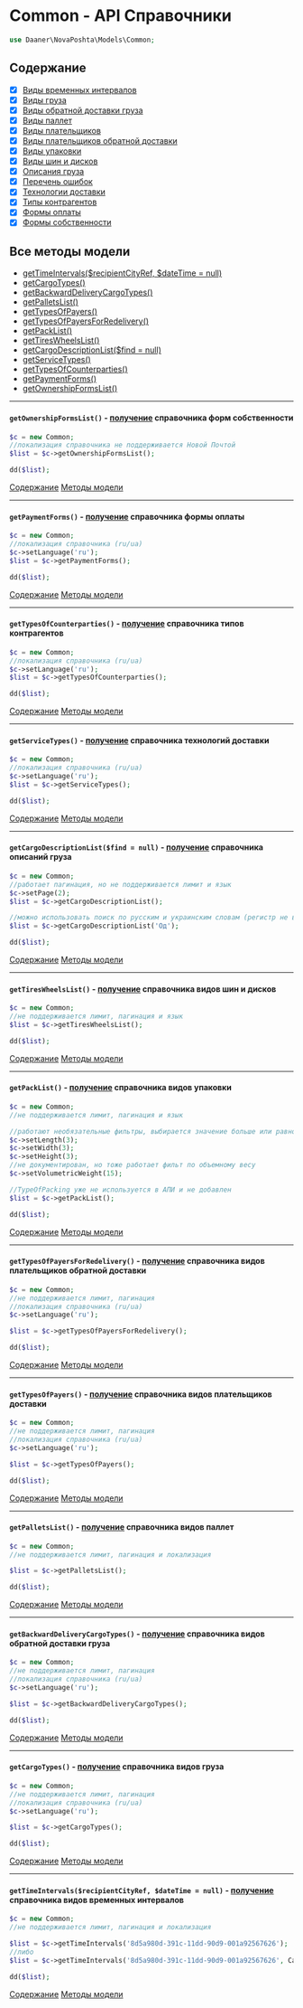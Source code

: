 # Common - API Справочники
```php
use Daaner\NovaPoshta\Models\Common;
```

<a name="content"></a>
## Содержание
- [x] [Виды временных интервалов](/docs/Common.md#getTimeIntervals)
- [x] [Виды груза](/docs/Common.md#getCargoTypes)
- [x] [Виды обратной доставки груза](/docs/Common.md#getBackwardDeliveryCargoTypes)
- [x] [Виды паллет](/docs/Common.md#getPalletsList)
- [x] [Виды плательщиков](/docs/Common.md#getTypesOfPayers)
- [x] [Виды плательщиков обратной доставки](/docs/Common.md#getTypesOfPayersForRedelivery)
- [x] [Виды упаковки](/docs/Common.md#getPackList)
- [x] [Виды шин и дисков](/docs/Common.md#getTiresWheelsList)
- [x] [Описания груза](/docs/Common.md#getCargoDescriptionList)
- [x] [Перечень ошибок](/docs/CommonGeneral.md#getMessageCodeText)
- [x] [Технологии доставки](/docs/Common.md#getServiceTypes)
- [x] [Типы контрагентов](/docs/Common.md#getTypesOfCounterparties)
- [x] [Формы оплаты](/docs/Common.md#getPaymentForms)
- [x] [Формы собственности](/docs/Common.md#getOwnershipFormsList)

<a name="content-method"></a>
## Все методы модели
- [getTimeIntervals($recipientCityRef, $dateTime = null)](#getTimeIntervals)
- [getCargoTypes()](#getCargoTypes)
- [getBackwardDeliveryCargoTypes()](#getBackwardDeliveryCargoTypes)
- [getPalletsList()](#getPalletsList)
- [getTypesOfPayers()](#getTypesOfPayers)
- [getTypesOfPayersForRedelivery()](#getTypesOfPayersForRedelivery)
- [getPackList()](#getPackList)
- [getTiresWheelsList()](#getTiresWheelsList)
- [getCargoDescriptionList($find = null)](#getCargoDescriptionList)
- [getServiceTypes()](#getServiceTypes)
- [getTypesOfCounterparties()](#getTypesOfCounterparties)
- [getPaymentForms()](#getPaymentForms)
- [getOwnershipFormsList()](#getOwnershipFormsList)


---

<a name="getOwnershipFormsList"></a>
#### `getOwnershipFormsList()` - [получение](https://devcenter.novaposhta.ua/docs/services/55702570a0fe4f0cf4fc53ed/operations/55702571a0fe4f0b6483890b) справочника форм собственности
```php
$c = new Common;
//локализация справочника не поддерживается Новой Почтой
$list = $c->getOwnershipFormsList();

dd($list);
```
[Содержание](#content) [Методы модели](#content-method)
***


<a name="getPaymentForms"></a>
#### `getPaymentForms()` - [получение](https://devcenter.novaposhta.ua/docs/services/55702570a0fe4f0cf4fc53ed/operations/55702571a0fe4f0b6483890d) справочника формы оплаты
```php
$c = new Common;
//локализация справочника (ru/ua)
$c->setLanguage('ru');
$list = $c->getPaymentForms();

dd($list);
```
[Содержание](#content) [Методы модели](#content-method)
***


<a name="getTypesOfCounterparties"></a>
#### `getTypesOfCounterparties()` - [получение](https://devcenter.novaposhta.ua/docs/services/55702570a0fe4f0cf4fc53ed/operations/55702571a0fe4f0b64838912) справочника типов контрагентов
```php
$c = new Common;
//локализация справочника (ru/ua)
$c->setLanguage('ru');
$list = $c->getTypesOfCounterparties();

dd($list);
```
[Содержание](#content) [Методы модели](#content-method)
***


<a name="getServiceTypes"></a>
#### `getServiceTypes()` - [получение](https://devcenter.novaposhta.ua/docs/services/55702570a0fe4f0cf4fc53ed/operations/55702571a0fe4f0b6483890e) справочника технологий доставки
```php
$c = new Common;
//локализация справочника (ru/ua)
$c->setLanguage('ru');
$list = $c->getServiceTypes();

dd($list);
```
[Содержание](#content) [Методы модели](#content-method)
***


<a name="getCargoDescriptionList"></a>
#### `getCargoDescriptionList($find = null)` - [получение](https://devcenter.novaposhta.ua/docs/services/55702570a0fe4f0cf4fc53ed/operations/55702571a0fe4f0b64838908) справочника описаний груза
```php
$c = new Common;
//работает пагинация, но не поддерживается лимит и язык
$c->setPage(2);
$list = $c->getCargoDescriptionList();

//можно использовать поиск по русским и украинским словам (регистр не важен)
$list = $c->getCargoDescriptionList('Од');

dd($list);
```
[Содержание](#content) [Методы модели](#content-method)
***


<a name="getTiresWheelsList"></a>
#### `getTiresWheelsList()` - [получение](https://devcenter.novaposhta.ua/docs/services/55702570a0fe4f0cf4fc53ed/operations/55702571a0fe4f0b64838910) справочника видов шин и дисков
```php
$c = new Common;
//не поддерживается лимит, пагинация и язык
$list = $c->getTiresWheelsList();

dd($list);
```
[Содержание](#content) [Методы модели](#content-method)
***


<a name="getPackList"></a>
#### `getPackList()` - [получение](https://devcenter.novaposhta.ua/docs/services/55702570a0fe4f0cf4fc53ed/operations/582b1069a0fe4f0298618f06) справочника видов упаковки
```php
$c = new Common;
//не поддерживается лимит, пагинация и язык

//работают необязательные фильтры, выбирается значение больше или равно указанного
$c->setLength(3);
$c->setWidth(3);
$c->setHeight(3);
//не документирован, но тоже работает фильт по объемному весу
$c->setVolumetricWeight(15);

//TypeOfPacking уже не используется в АПИ и не добавлен
$list = $c->getPackList();

dd($list);
```
[Содержание](#content) [Методы модели](#content-method)
***


<a name="getTypesOfPayersForRedelivery"></a>
#### `getTypesOfPayersForRedelivery()` - [получение](https://devcenter.novaposhta.ua/docs/services/55702570a0fe4f0cf4fc53ed/operations/55702571a0fe4f0b64838914) справочника видов плательщиков обратной доставки
```php
$c = new Common;
//не поддерживается лимит, пагинация
//локализация справочника (ru/ua)
$c->setLanguage('ru');

$list = $c->getTypesOfPayersForRedelivery();

dd($list);
```
[Содержание](#content) [Методы модели](#content-method)
***


<a name="getTypesOfPayers"></a>
#### `getTypesOfPayers()` - [получение](https://devcenter.novaposhta.ua/docs/services/55702570a0fe4f0cf4fc53ed/operations/55702571a0fe4f0b64838913) справочника видов плательщиков доставки
```php
$c = new Common;
//не поддерживается лимит, пагинация
//локализация справочника (ru/ua)
$c->setLanguage('ru');

$list = $c->getTypesOfPayers();

dd($list);
```
[Содержание](#content) [Методы модели](#content-method)
***


<a name="getPalletsList"></a>
#### `getPalletsList()` - [получение](https://devcenter.novaposhta.ua/docs/services/55702570a0fe4f0cf4fc53ed/operations/55702571a0fe4f0b64838913) справочника видов паллет
```php
$c = new Common;
//не поддерживается лимит, пагинация и локализация

$list = $c->getPalletsList();

dd($list);
```
[Содержание](#content) [Методы модели](#content-method)
***


<a name="getBackwardDeliveryCargoTypes"></a>
#### `getBackwardDeliveryCargoTypes()` - [получение](https://devcenter.novaposhta.ua/docs/services/55702570a0fe4f0cf4fc53ed/operations/55702571a0fe4f0b64838907) справочника видов обратной доставки груза
```php
$c = new Common;
//не поддерживается лимит, пагинация
//локализация справочника (ru/ua)
$c->setLanguage('ru');

$list = $c->getBackwardDeliveryCargoTypes();

dd($list);
```
[Содержание](#content) [Методы модели](#content-method)
***


<a name="getCargoTypes"></a>
#### `getCargoTypes()` - [получение](https://devcenter.novaposhta.ua/docs/services/55702570a0fe4f0cf4fc53ed/operations/55702571a0fe4f0b64838909) справочника видов груза
```php
$c = new Common;
//не поддерживается лимит, пагинация
//локализация справочника (ru/ua)
$c->setLanguage('ru');

$list = $c->getCargoTypes();

dd($list);
```
[Содержание](#content) [Методы модели](#content-method)
***


<a name="getTimeIntervals"></a>
#### `getTimeIntervals($recipientCityRef, $dateTime = null)` - [получение](https://devcenter.novaposhta.ua/docs/services/55702570a0fe4f0cf4fc53ed/operations/55702571a0fe4f0b6483890f) справочника видов временных интервалов
```php
$c = new Common;
//не поддерживается лимит, пагинация и локализация

$list = $c->getTimeIntervals('8d5a980d-391c-11dd-90d9-001a92567626');
//либо
$list = $c->getTimeIntervals('8d5a980d-391c-11dd-90d9-001a92567626', Carbon::tomorrow()->format('d.m.Y'));

dd($list);
```
[Содержание](#content) [Методы модели](#content-method)
